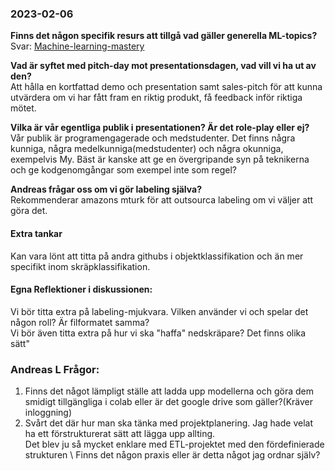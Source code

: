 ### 2023-02-06
**Finns det någon specifik resurs att tillgå vad gäller generella ML-topics?** \
Svar: [Machine-learning-mastery](https://machinelearningmastery.com/blog/)

**Vad är syftet med pitch-day mot presentationsdagen, vad vill vi ha ut av den?** \
Att hålla en kortfattad demo och presentation samt sales-pitch för att kunna utvärdera om vi har fått fram en riktig produkt, få feedback inför riktiga mötet.

**Vilka är vår egentliga publik i presentationen? Är det role-play eller ej?** \
Vår publik är programengagerade och medstudenter. Det finns några kunniga, några medelkunniga(medstudenter) och några okunniga, exempelvis My.
Bäst är kanske att ge en övergripande syn på teknikerna och ge kodgenomgångar som exempel inte som regel?

**Andreas frågar oss om vi gör labeling själva?** \
Rekommenderar amazons mturk för att outsourca labeling om vi väljer att göra det.

#### Extra tankar
Kan vara lönt att titta på andra githubs i objektklassifikation och än mer specifikt inom skräpklassifikation.



#### Egna Reflektioner i diskussionen:
Vi bör titta extra på labeling-mjukvara. Vilken använder vi och spelar det någon roll? Är filformatet samma? \
Vi bör även titta extra på hur vi ska "haffa" nedskräpare? Det finns olika sätt"



### Andreas L Frågor:
1. Finns det något lämpligt ställe att ladda upp modellerna och göra dem smidigt tillgängliga i colab eller är det google drive som gäller?(Kräver inloggning)
2. Svårt det där hur man ska tänka med projektplanering. Jag hade velat ha ett förstrukturerat sätt att lägga upp allting. \
Det blev ju så mycket enklare med ETL-projektet med den fördefinierade strukturen \ 
Finns det någon praxis eller är detta något jag ordnar själv?
